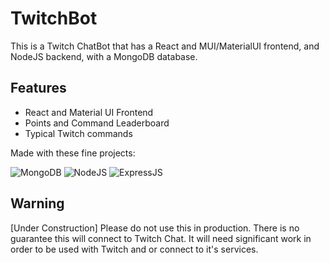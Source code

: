 # TwitchBot

This is a Twitch ChatBot that has a React and MUI/MaterialUI frontend, and NodeJS backend, with a MongoDB database.

## Features

- React and Material UI Frontend
- Points and Command Leaderboard
- Typical Twitch commands


Made with these fine projects:

![MongoDB](https://img.shields.io/badge/MongoDB-%234ea94b.svg?style=for-the-badge&logo=mongodb&logoColor=white)
![NodeJS](https://img.shields.io/badge/Node.js-339933?style=for-the-badge&logo=nodedotjs&logoColor=white)
![ExpressJS](https://img.shields.io/badge/Express.js-000000?style=for-the-badge&logo=express&logoColor=white)

## Warning
[Under Construction] Please do not use this in production. There is no guarantee this will connect to Twitch Chat.
It will need significant work in order to be used with Twitch and or connect to it's services.

